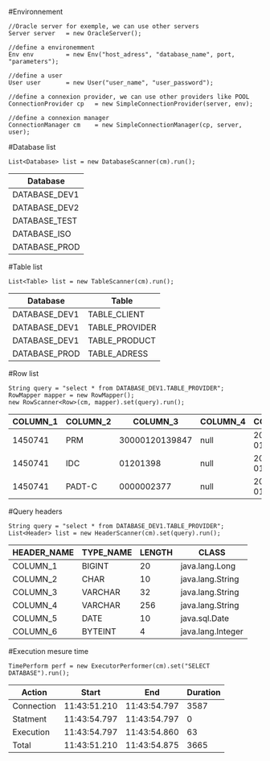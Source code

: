#Environnement

	//Oracle server for exemple, we can use other servers
    Server server 	= new OracleServer(); 
    
    //define a environemment
	Env env 		= new Env("host_adress", "database_name", port, "parameters"); 
	
	//define a user
	User user 		= new User("user_name", "user_password");
	
	//define a connexion provider, we can use other providers like POOL
	ConnectionProvider cp	= new SimpleConnectionProvider(server, env);
	
	//define a connexion manager
	ConnectionManager cm 	= new SimpleConnectionManager(cp, server, user);

#Database list

	List<Database> list = new DatabaseScanner(cm).run();

|Database
|---------
|DATABASE_DEV1
|DATABASE_DEV2
|DATABASE_TEST
|DATABASE_ISO
|DATABASE_PROD

#Table list

	List<Table> list = new TableScanner(cm).run();

Database | Table
-------|---------
DATABASE_DEV1 | TABLE_CLIENT
DATABASE_DEV1 | TABLE_PROVIDER
DATABASE_DEV1 | TABLE_PRODUCT
DATABASE_PROD | TABLE_ADRESS


#Row list

	String query = "select * from DATABASE_DEV1.TABLE_PROVIDER";
	RowMapper mapper = new RowMapper();
	new RowScanner<Row>(cm, mapper).set(query).run();
	
COLUMN_1  |COLUMN_2 |COLUMN_3     |COLUMN_4 |COLUMN_5 |COLUMN_6
----------|---------|-------------|---------|---------|--------
1450741 |PRM    |30000120139847  |null |2004-05-01 |1
1450741 |IDC    |01201398        |null |2004-05-01 |1
1450741 |PADT-C |0000002377      |null |2004-05-01 |1

#Query headers

	String query = "select * from DATABASE_DEV1.TABLE_PROVIDER";
	List<Header> list = new HeaderScanner(cm).set(query).run();
	
HEADER_NAME |TYPE_NAME |LENGTH |CLASS |
-------|-------|-----|-----------------------------
COLUMN_1 |BIGINT     |20      |java.lang.Long     |
COLUMN_2 |CHAR       |10      |java.lang.String   |
COLUMN_3 |VARCHAR    |32      |java.lang.String   |
COLUMN_4 |VARCHAR    |256     |java.lang.String   |
COLUMN_5 |DATE       |10      |java.sql.Date      |
COLUMN_6 |BYTEINT    |4       |java.lang.Integer  |

	
#Execution mesure time

	TimePerform perf = new ExecutorPerformer(cm).set("SELECT DATABASE").run();

Action | Start | End | Duration
-------|-------|-----|-----------------------------
Connection  |11:43:51.210  |11:43:54.797  | 3587 
Statment    |11:43:54.797  |11:43:54.797  |    0 
Execution   |11:43:54.797  |11:43:54.860  |   63 
Total       |11:43:51.210  |11:43:54.875  | 3665  


